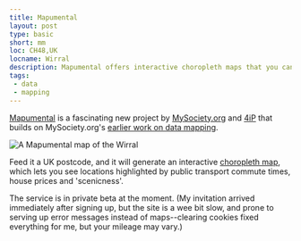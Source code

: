 ```yaml
---
title: Mapumental
layout: post
type: basic
short: mm
loc: CH48,UK
locname: Wirral
description: Mapumental offers interactive choropleth maps that you can filter by transport, house prices, and 'scenicness'.
tags:
 - data
 - mapping
---
```

[Mapumental](http://mapumental.channel4.com/ "Mapumental") is a fascinating new project by [MySociety.org](http://mysociety.org "Everything they do is clever and useful") and [4iP](http://www.4ip.org.uk/ "Channel 4's public service digital media fund") that builds on MySociety.org's [earlier work on data mapping](http://www.mysociety.org/2007/more-travel-maps/).

![A Mapumental map of the Wirral](http://mottr.am.nyud.net/u/2009/11/mapumental.jpg)

Feed it a <abbr>UK</abbr> postcode, and it will generate an interactive [choropleth map](http://en.wikipedia.org/wiki/Choropleth_map "A choropleth map is a thematic map in which areas are shaded or patterned in proportion to the measurement of the statistical variable being displayed on the map"), which lets you see locations highlighted by public transport commute times, house prices and 'scenicness'.

The service is in private beta at the moment. (My invitation arrived immediately after signing up, but the site is a wee bit slow, and prone to serving up error messages instead of maps--clearing cookies fixed everything for me, but your mileage may vary.)
